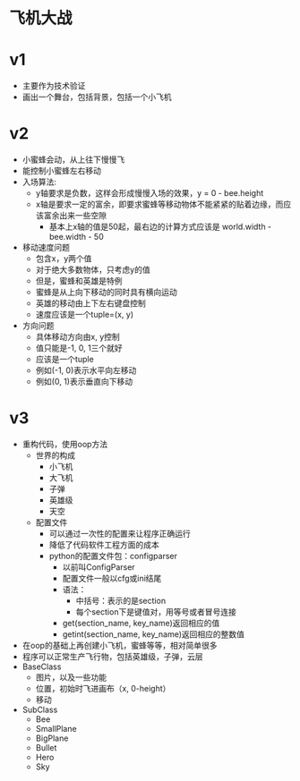 # 飞机大战


# v1
- 主要作为技术验证
- 画出一个舞台，包括背景，包括一个小飞机

# v2
- 小蜜蜂会动，从上往下慢慢飞
- 能控制小蜜蜂左右移动
- 入场算法:
    - y轴要求是负数，这样会形成慢慢入场的效果，y = 0 - bee.height
    - x轴是要求一定的富余，即要求蜜蜂等移动物体不能紧紧的贴着边缘，而应该富余出来一些空隙
        - 基本上x轴的值是50起，最右边的计算方式应该是 world.width - bee.width - 50
- 移动速度问题
    - 包含x，y两个值
    - 对于绝大多数物体，只考虑y的值
    - 但是，蜜蜂和英雄是特例
    - 蜜蜂是从上向下移动的同时具有横向运动
    - 英雄的移动由上下左右键盘控制
    - 速度应该是一个tuple=(x, y)
- 方向问题
    - 具体移动方向由x, y控制
    - 值只能是-1, 0, 1三个就好
    - 应该是一个tuple
    - 例如(-1, 0)表示水平向左移动
    - 例如(0, 1)表示垂直向下移动
   
# v3
- 重构代码，使用oop方法
    - 世界的构成
        - 小飞机
        - 大飞机
        - 子弹
        - 英雄级
        - 天空
    - 配置文件
        - 可以通过一次性的配置来让程序正确运行
        - 降低了代码软件工程方面的成本
        - python的配置文件包：configparser
            - 以前叫ConfigParser
            - 配置文件一般以cfg或ini结尾
            - 语法：
                - 中括号：表示的是section
                - 每个section下是键值对，用等号或者冒号连接
            - get(section_name, key_name)返回相应的值
            - getint(section_name, key_name)返回相应的整数值
- 在oop的基础上再创建小飞机，蜜蜂等等，相对简单很多
- 程序可以正常生产飞行物，包括英雄级，子弹，云层
- BaseClass
    - 图片，以及一些功能
    - 位置，初始时飞进画布（x, 0-height）
    - 移动
- SubClass
    - Bee
    - SmallPlane
    - BigPlane
    - Bullet
    - Hero
    - Sky
    

    